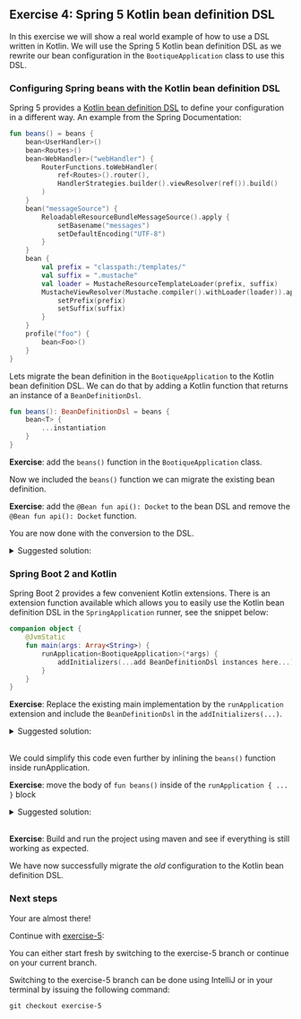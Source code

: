 ## Exercise 4: Spring 5 Kotlin bean definition DSL

In this exercise we will show a real world example of how to use a DSL written in Kotlin. We will use the Spring 5 Kotlin bean definition DSL as we rewrite our bean configuration in the `BootiqueApplication` class to use this DSL.

### Configuring Spring beans with the Kotlin bean definition DSL

Spring 5 provides a [Kotlin bean definition DSL](https://docs.spring.io/spring/docs/current/spring-framework-reference/languages.html#kotlin-bean-definition-dsl) to define your configuration in a different way. An example from the Spring Documentation:

```kotlin
fun beans() = beans {
    bean<UserHandler>()
    bean<Routes>()
    bean<WebHandler>("webHandler") {
        RouterFunctions.toWebHandler(
            ref<Routes>().router(),
            HandlerStrategies.builder().viewResolver(ref()).build()
        )
    }
    bean("messageSource") {
        ReloadableResourceBundleMessageSource().apply {
            setBasename("messages")
            setDefaultEncoding("UTF-8")
        }
    }
    bean {
        val prefix = "classpath:/templates/"
        val suffix = ".mustache"
        val loader = MustacheResourceTemplateLoader(prefix, suffix)
        MustacheViewResolver(Mustache.compiler().withLoader(loader)).apply {
            setPrefix(prefix)
            setSuffix(suffix)
        }
    }
    profile("foo") {
        bean<Foo>()
    }
}
```
Lets migrate the bean definition in the `BootiqueApplication` to the Kotlin bean definition DSL. We can do that by adding a Kotlin function that returns an instance of a `BeanDefinitionDsl`.
                                                                          
```kotlin
fun beans(): BeanDefinitionDsl = beans {
    bean<T> { 
        ...instantiation
    }
}
```

**Exercise**: add the `beans()` function in the `BootiqueApplication` class.

Now we included the `beans()` function we can migrate the existing bean definition.

**Exercise**: add the `@Bean fun api(): Docket` to the bean DSL and remove the `@Bean fun api(): Docket` function.

You are now done with the conversion to the DSL.

<details>
<summary>Suggested solution:</summary>

```kotlin
fun beans() = beans {
    bean<Docket> {
        Docket(DocumentationType.SWAGGER_2)
                .select()
                .apis(RequestHandlerSelectors.any())
                .paths(PathSelectors.any())
                .build()
    }
}
```
</details>

### Spring Boot 2 and Kotlin

Spring Boot 2 provides a few convenient Kotlin extensions. There is an extension function available which allows you to easily use the Kotlin bean definition DSL in the `SpringApplication` runner, see the snippet below:

```kotlin
companion object {
    @JvmStatic
    fun main(args: Array<String>) {
        runApplication<BootiqueApplication>(*args) {
            addInitializers(...add BeanDefinitionDsl instances here...)
        }
    }
}
```

**Exercise**: Replace the existing main implementation by the `runApplication` extension and include the `BeanDefinitionDsl` in the `addInitializers(...)`.

<details>
<summary>Suggested solution:</summary>

```kotlin
/**
 * Spring boot application with Swagger2 enabled.
 */
@SpringBootApplication
@EnableSwagger2
class BootiqueApplication {

    /**
     * Swagger2 configuration.
     */
    fun beans() = beans {
        bean<Docket> {
            Docket(DocumentationType.SWAGGER_2)
                    .select()
                    .apis(RequestHandlerSelectors.any())
                    .paths(PathSelectors.any())
                    .build()
        }
    }

    companion object {
        /**
         * Runs the Spring boot application.
         */
         @JvmStatic
        fun main(args: Array<String>) {
            runApplication<BootiqueApplication>(*args) {
                addInitializers(beans())
            }
        }
    }
}
```
</details>
<br>

We could simplify this code even further by inlining the `beans()` function inside runApplication.

**Exercise**: move the body of `fun beans()` inside of the `runApplication { ... }` block

<details>
<summary>Suggested solution:</summary>

```kotlin
/**
 * Spring boot application with Swagger2 enabled.
 */
@SpringBootApplication
@EnableSwagger2
class BootiqueApplication {

    companion object {
        /**
         * Runs the Spring boot application.
         */
        @JvmStatic
        fun main(args: Array<String>) {
            runApplication<BootiqueApplication>(*args) {
                beans {
                    bean<Docket> {
                        Docket(DocumentationType.SWAGGER_2)
                                .select()
                                .apis(RequestHandlerSelectors.any())
                                .paths(PathSelectors.any())
                                .build()
                    }
                }
            }
        }
    }
}
```
</details>
<br>

**Exercise**: Build and run the project using maven and see if everything is still working as expected.

We have now successfully migrate the _old_ configuration to the Kotlin bean definition DSL. 

### Next steps

Your are almost there!
 
Continue with [exercise-5](exercise-5.md):

You can either start fresh by switching to the exercise-5 branch or continue on your current branch.

Switching to the exercise-5 branch can be done using IntelliJ or in your terminal by issuing the following command:

```
git checkout exercise-5
```
